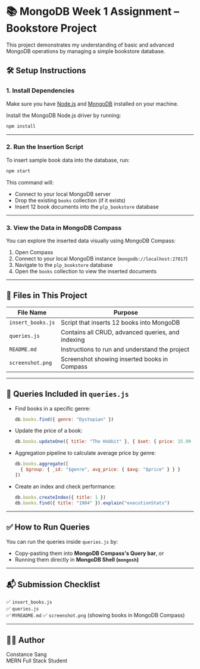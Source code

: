
# 📚 MongoDB Week 1 Assignment – Bookstore Project

This project demonstrates my understanding of basic and advanced MongoDB operations by managing a simple bookstore database.

## 🛠️ Setup Instructions

### 1. Install Dependencies
Make sure you have [Node.js](https://nodejs.org/) and [MongoDB](https://www.mongodb.com/try/download/community) installed on your machine.

Install the MongoDB Node.js driver by running:

```bash
npm install
```

---

### 2. Run the Insertion Script

To insert sample book data into the database, run:

```bash
npm start
```

This command will:
- Connect to your local MongoDB server
- Drop the existing `books` collection (if it exists)
- Insert 12 book documents into the `plp_bookstore` database

---

### 3. View the Data in MongoDB Compass

You can explore the inserted data visually using MongoDB Compass:

1. Open Compass
2. Connect to your local MongoDB instance (`mongodb://localhost:27017`)
3. Navigate to the `plp_bookstore` database
4. Open the `books` collection to view the inserted documents

---

## 📄 Files in This Project

| File Name         | Purpose                                     |
|-------------------|---------------------------------------------|
| `insert_books.js` | Script that inserts 12 books into MongoDB   |
| `queries.js`      | Contains all CRUD, advanced queries, and indexing |
| `README.md`       | Instructions to run and understand the project |
| `screenshot.png`  | Screenshot showing inserted books in Compass |

---

## 🧪 Queries Included in `queries.js`

- Find books in a specific genre:
  ```js
  db.books.find({ genre: "Dystopian" })
  ```

- Update the price of a book:
  ```js
  db.books.updateOne({ title: "The Hobbit" }, { $set: { price: 15.99 } })
  ```

- Aggregation pipeline to calculate average price by genre:
  ```js
  db.books.aggregate([
    { $group: { _id: "$genre", avg_price: { $avg: "$price" } } }
  ])
  ```

- Create an index and check performance:
  ```js
  db.books.createIndex({ title: 1 })
  db.books.find({ title: "1984" }).explain("executionStats")
  ```

---

## ✅ How to Run Queries

You can run the queries inside `queries.js` by:
- Copy-pasting them into **MongoDB Compass's Query bar**, or
- Running them directly in **MongoDB Shell (`mongosh`)**

---

## 📬 Submission Checklist

✅ `insert_books.js`  
✅ `queries.js`  
✅ `MYREADME.md` 
✅ `screenshot.png` (showing books in MongoDB Compass)

---

## 👩‍💻 Author

Constance Sang  
MERN Full Stack Student  
